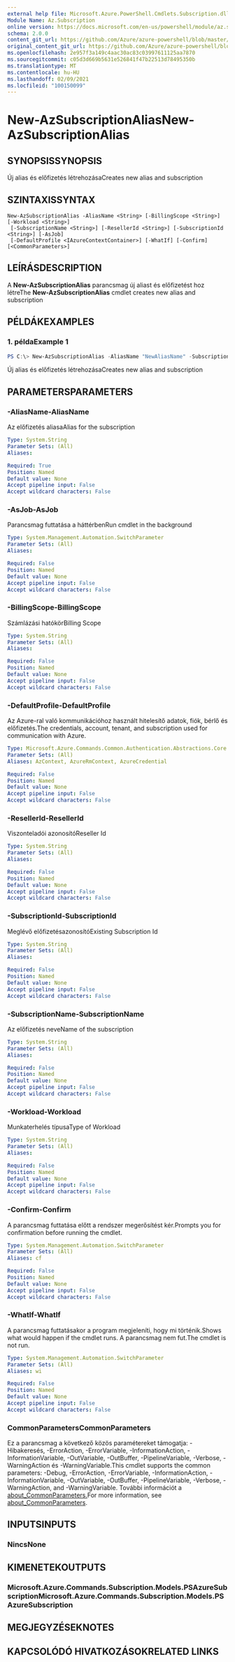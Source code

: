 ```yaml
---
external help file: Microsoft.Azure.PowerShell.Cmdlets.Subscription.dll-Help.xml
Module Name: Az.Subscription
online version: https://docs.microsoft.com/en-us/powershell/module/az.subscription/new-azsubscriptionalias
schema: 2.0.0
content_git_url: https://github.com/Azure/azure-powershell/blob/master/src/Subscription/Subscription/help/New-AzSubscriptionAlias.md
original_content_git_url: https://github.com/Azure/azure-powershell/blob/master/src/Subscription/Subscription/help/New-AzSubscriptionAlias.md
ms.openlocfilehash: 2e957f3a149c4aac30ac83c03997611125aa7870
ms.sourcegitcommit: c05d3d669b5631e526841f47b22513d78495350b
ms.translationtype: MT
ms.contentlocale: hu-HU
ms.lasthandoff: 02/09/2021
ms.locfileid: "100150099"
---
```

# <span data-ttu-id="c19ad-101">New-AzSubscriptionAlias</span><span class="sxs-lookup"><span data-stu-id="c19ad-101">New-AzSubscriptionAlias</span></span>

## <span data-ttu-id="c19ad-102">SYNOPSIS</span><span class="sxs-lookup"><span data-stu-id="c19ad-102">SYNOPSIS</span></span>
<span data-ttu-id="c19ad-103">Új alias és előfizetés létrehozása</span><span class="sxs-lookup"><span data-stu-id="c19ad-103">Creates new alias and subscription</span></span>

## <span data-ttu-id="c19ad-104">SZINTAXIS</span><span class="sxs-lookup"><span data-stu-id="c19ad-104">SYNTAX</span></span>

```
New-AzSubscriptionAlias -AliasName <String> [-BillingScope <String>] [-Workload <String>]
 [-SubscriptionName <String>] [-ResellerId <String>] [-SubscriptionId <String>] [-AsJob]
 [-DefaultProfile <IAzureContextContainer>] [-WhatIf] [-Confirm] [<CommonParameters>]
```

## <span data-ttu-id="c19ad-105">LEÍRÁS</span><span class="sxs-lookup"><span data-stu-id="c19ad-105">DESCRIPTION</span></span>
<span data-ttu-id="c19ad-106">A **New-AzSubscriptionAlias** parancsmag új aliast és előfizetést hoz létre</span><span class="sxs-lookup"><span data-stu-id="c19ad-106">The **New-AzSubscriptionAlias** cmdlet creates new alias and subscription</span></span>

## <span data-ttu-id="c19ad-107">PÉLDÁK</span><span class="sxs-lookup"><span data-stu-id="c19ad-107">EXAMPLES</span></span>

### <span data-ttu-id="c19ad-108">1. példa</span><span class="sxs-lookup"><span data-stu-id="c19ad-108">Example 1</span></span>
```powershell
PS C:\> New-AzSubscriptionAlias -AliasName "NewAliasName" -SubscriptionName "SubscriptionName" -BillingScope "BillingScope" -Workload "WorkloadType"
```

<span data-ttu-id="c19ad-109">Új alias és előfizetés létrehozása</span><span class="sxs-lookup"><span data-stu-id="c19ad-109">Creates new alias and subscription</span></span>

## <span data-ttu-id="c19ad-110">PARAMETERS</span><span class="sxs-lookup"><span data-stu-id="c19ad-110">PARAMETERS</span></span>

### <span data-ttu-id="c19ad-111">-AliasName</span><span class="sxs-lookup"><span data-stu-id="c19ad-111">-AliasName</span></span>
<span data-ttu-id="c19ad-112">Az előfizetés aliasa</span><span class="sxs-lookup"><span data-stu-id="c19ad-112">Alias for the subscription</span></span>

```yaml
Type: System.String
Parameter Sets: (All)
Aliases:

Required: True
Position: Named
Default value: None
Accept pipeline input: False
Accept wildcard characters: False
```

### <span data-ttu-id="c19ad-113">-AsJob</span><span class="sxs-lookup"><span data-stu-id="c19ad-113">-AsJob</span></span>
<span data-ttu-id="c19ad-114">Parancsmag futtatása a háttérben</span><span class="sxs-lookup"><span data-stu-id="c19ad-114">Run cmdlet in the background</span></span>

```yaml
Type: System.Management.Automation.SwitchParameter
Parameter Sets: (All)
Aliases:

Required: False
Position: Named
Default value: None
Accept pipeline input: False
Accept wildcard characters: False
```

### <span data-ttu-id="c19ad-115">-BillingScope</span><span class="sxs-lookup"><span data-stu-id="c19ad-115">-BillingScope</span></span>
<span data-ttu-id="c19ad-116">Számlázási hatókör</span><span class="sxs-lookup"><span data-stu-id="c19ad-116">Billing Scope</span></span>

```yaml
Type: System.String
Parameter Sets: (All)
Aliases:

Required: False
Position: Named
Default value: None
Accept pipeline input: False
Accept wildcard characters: False
```

### <span data-ttu-id="c19ad-117">-DefaultProfile</span><span class="sxs-lookup"><span data-stu-id="c19ad-117">-DefaultProfile</span></span>
<span data-ttu-id="c19ad-118">Az Azure-ral való kommunikációhoz használt hitelesítő adatok, fiók, bérlő és előfizetés.</span><span class="sxs-lookup"><span data-stu-id="c19ad-118">The credentials, account, tenant, and subscription used for communication with Azure.</span></span>

```yaml
Type: Microsoft.Azure.Commands.Common.Authentication.Abstractions.Core.IAzureContextContainer
Parameter Sets: (All)
Aliases: AzContext, AzureRmContext, AzureCredential

Required: False
Position: Named
Default value: None
Accept pipeline input: False
Accept wildcard characters: False
```

### <span data-ttu-id="c19ad-119">-ResellerId</span><span class="sxs-lookup"><span data-stu-id="c19ad-119">-ResellerId</span></span>
<span data-ttu-id="c19ad-120">Viszonteladói azonosító</span><span class="sxs-lookup"><span data-stu-id="c19ad-120">Reseller Id</span></span>

```yaml
Type: System.String
Parameter Sets: (All)
Aliases:

Required: False
Position: Named
Default value: None
Accept pipeline input: False
Accept wildcard characters: False
```

### <span data-ttu-id="c19ad-121">-SubscriptionId</span><span class="sxs-lookup"><span data-stu-id="c19ad-121">-SubscriptionId</span></span>
<span data-ttu-id="c19ad-122">Meglévő előfizetésazonosító</span><span class="sxs-lookup"><span data-stu-id="c19ad-122">Existing Subscription Id</span></span>

```yaml
Type: System.String
Parameter Sets: (All)
Aliases:

Required: False
Position: Named
Default value: None
Accept pipeline input: False
Accept wildcard characters: False
```

### <span data-ttu-id="c19ad-123">-SubscriptionName</span><span class="sxs-lookup"><span data-stu-id="c19ad-123">-SubscriptionName</span></span>
<span data-ttu-id="c19ad-124">Az előfizetés neve</span><span class="sxs-lookup"><span data-stu-id="c19ad-124">Name of the subscription</span></span>

```yaml
Type: System.String
Parameter Sets: (All)
Aliases:

Required: False
Position: Named
Default value: None
Accept pipeline input: False
Accept wildcard characters: False
```

### <span data-ttu-id="c19ad-125">-Workload</span><span class="sxs-lookup"><span data-stu-id="c19ad-125">-Workload</span></span>
<span data-ttu-id="c19ad-126">Munkaterhelés típusa</span><span class="sxs-lookup"><span data-stu-id="c19ad-126">Type of Workload</span></span>

```yaml
Type: System.String
Parameter Sets: (All)
Aliases:

Required: False
Position: Named
Default value: None
Accept pipeline input: False
Accept wildcard characters: False
```

### <span data-ttu-id="c19ad-127">-Confirm</span><span class="sxs-lookup"><span data-stu-id="c19ad-127">-Confirm</span></span>
<span data-ttu-id="c19ad-128">A parancsmag futtatása előtt a rendszer megerősítést kér.</span><span class="sxs-lookup"><span data-stu-id="c19ad-128">Prompts you for confirmation before running the cmdlet.</span></span>

```yaml
Type: System.Management.Automation.SwitchParameter
Parameter Sets: (All)
Aliases: cf

Required: False
Position: Named
Default value: None
Accept pipeline input: False
Accept wildcard characters: False
```

### <span data-ttu-id="c19ad-129">-WhatIf</span><span class="sxs-lookup"><span data-stu-id="c19ad-129">-WhatIf</span></span>
<span data-ttu-id="c19ad-130">A parancsmag futtatásakor a program megjeleníti, hogy mi történik.</span><span class="sxs-lookup"><span data-stu-id="c19ad-130">Shows what would happen if the cmdlet runs.</span></span>
<span data-ttu-id="c19ad-131">A parancsmag nem fut.</span><span class="sxs-lookup"><span data-stu-id="c19ad-131">The cmdlet is not run.</span></span>

```yaml
Type: System.Management.Automation.SwitchParameter
Parameter Sets: (All)
Aliases: wi

Required: False
Position: Named
Default value: None
Accept pipeline input: False
Accept wildcard characters: False
```

### <span data-ttu-id="c19ad-132">CommonParameters</span><span class="sxs-lookup"><span data-stu-id="c19ad-132">CommonParameters</span></span>
<span data-ttu-id="c19ad-133">Ez a parancsmag a következő közös paramétereket támogatja: -Hibakeresés, -ErrorAction, -ErrorVariable, -InformationAction, -InformationVariable, -OutVariable, -OutBuffer, -PipelineVariable, -Verbose, -WarningAction és -WarningVariable.</span><span class="sxs-lookup"><span data-stu-id="c19ad-133">This cmdlet supports the common parameters: -Debug, -ErrorAction, -ErrorVariable, -InformationAction, -InformationVariable, -OutVariable, -OutBuffer, -PipelineVariable, -Verbose, -WarningAction, and -WarningVariable.</span></span> <span data-ttu-id="c19ad-134">További információt a [about_CommonParameters.](http://go.microsoft.com/fwlink/?LinkID=113216)</span><span class="sxs-lookup"><span data-stu-id="c19ad-134">For more information, see [about_CommonParameters](http://go.microsoft.com/fwlink/?LinkID=113216).</span></span>

## <span data-ttu-id="c19ad-135">INPUTS</span><span class="sxs-lookup"><span data-stu-id="c19ad-135">INPUTS</span></span>

### <span data-ttu-id="c19ad-136">Nincs</span><span class="sxs-lookup"><span data-stu-id="c19ad-136">None</span></span>

## <span data-ttu-id="c19ad-137">KIMENETEK</span><span class="sxs-lookup"><span data-stu-id="c19ad-137">OUTPUTS</span></span>

### <span data-ttu-id="c19ad-138">Microsoft.Azure.Commands.Subscription.Models.PSAzureSubscription</span><span class="sxs-lookup"><span data-stu-id="c19ad-138">Microsoft.Azure.Commands.Subscription.Models.PSAzureSubscription</span></span>

## <span data-ttu-id="c19ad-139">MEGJEGYZÉSEK</span><span class="sxs-lookup"><span data-stu-id="c19ad-139">NOTES</span></span>

## <span data-ttu-id="c19ad-140">KAPCSOLÓDÓ HIVATKOZÁSOK</span><span class="sxs-lookup"><span data-stu-id="c19ad-140">RELATED LINKS</span></span>
